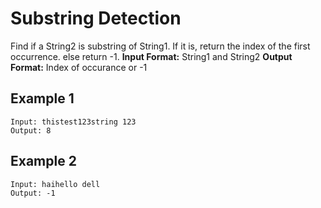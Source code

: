 # Substring Detection

Find if a String2 is substring of String1. If it is, return the index of the first occurrence. else return -1.
**Input Format:** String1 and String2
**Output Format:** Index of occurance or -1

## Example 1

```
Input: thistest123string 123
Output: 8
```

## Example 2

```
Input: haihello dell
Output: -1

```
